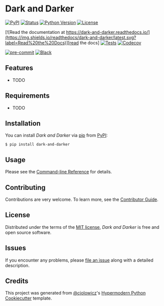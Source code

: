 # Dark and Darker

[![PyPI](https://img.shields.io/pypi/v/dark-and-darker.svg)][pypi_]
[![Status](https://img.shields.io/pypi/status/dark-and-darker.svg)][status]
[![Python Version](https://img.shields.io/pypi/pyversions/dark-and-darker)][python version]
[![License](https://img.shields.io/pypi/l/dark-and-darker)][license]

[![Read the documentation at https://dark-and-darker.readthedocs.io/](https://img.shields.io/readthedocs/dark-and-darker/latest.svg?label=Read%20the%20Docs)][read the docs]
[![Tests](https://github.com/56kyle/dark-and-darker/workflows/Tests/badge.svg)][tests]
[![Codecov](https://codecov.io/gh/56kyle/dark-and-darker/branch/main/graph/badge.svg)][codecov]

[![pre-commit](https://img.shields.io/badge/pre--commit-enabled-brightgreen?logo=pre-commit&logoColor=white)][pre-commit]
[![Black](https://img.shields.io/badge/code%20style-black-000000.svg)][black]

[pypi_]: https://pypi.org/project/dark-and-darker/
[status]: https://pypi.org/project/dark-and-darker/
[python version]: https://pypi.org/project/dark-and-darker
[read the docs]: https://dark-and-darker.readthedocs.io/
[tests]: https://github.com/56kyle/dark-and-darker/actions?workflow=Tests
[codecov]: https://app.codecov.io/gh/56kyle/dark-and-darker
[pre-commit]: https://github.com/pre-commit/pre-commit
[black]: https://github.com/psf/black

## Features

- TODO

## Requirements

- TODO

## Installation

You can install _Dark and Darker_ via [pip] from [PyPI]:

```console
$ pip install dark-and-darker
```

## Usage

Please see the [Command-line Reference] for details.

## Contributing

Contributions are very welcome.
To learn more, see the [Contributor Guide].

## License

Distributed under the terms of the [MIT license][license],
_Dark and Darker_ is free and open source software.

## Issues

If you encounter any problems,
please [file an issue] along with a detailed description.

## Credits

This project was generated from [@cjolowicz]'s [Hypermodern Python Cookiecutter] template.

[@cjolowicz]: https://github.com/cjolowicz
[pypi]: https://pypi.org/
[hypermodern python cookiecutter]: https://github.com/cjolowicz/cookiecutter-hypermodern-python
[file an issue]: https://github.com/56kyle/dark-and-darker/issues
[pip]: https://pip.pypa.io/

<!-- github-only -->

[license]: https://github.com/56kyle/dark-and-darker/blob/main/LICENSE
[contributor guide]: https://github.com/56kyle/dark-and-darker/blob/main/CONTRIBUTING.md
[command-line reference]: https://dark-and-darker.readthedocs.io/en/latest/usage.html
